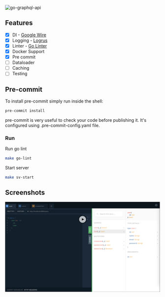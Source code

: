 ![go-graphql-api](https://socialify.git.ci/phamphihungbk/go-graphql-api/image?description=1&language=1&name=1&pattern=Circuit%20Board&theme=Light)

## Features

- [x] DI - [Google Wire](https://github.com/google/wire)
- [x] Logging - [Logrus](https://github.com/Sirupsen/logrus)
- [x] Linter - [Go Linter](https://github.com/golangci/golangci-lint)
- [x] Docker Support
- [x] Pre commit
- [ ] Dataloader
- [ ] Caching
- [ ] Testing

## Pre-commit

To install pre-commit simply run inside the shell:

```bash
pre-commit install
```

pre-commit is very useful to check your code before publishing it. It's configured using .pre-commit-config.yaml file.

### Run

Run go lint

```bash
make go-lint
```

Start server

```bash
make sv-start
```

## Screenshots

![demo](demo.png)
